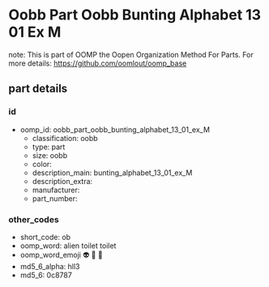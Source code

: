 # Oobb Part Oobb Bunting Alphabet 13 01 Ex M  

note: This is part of OOMP the Oopen Organization Method For Parts. For more details: https://github.com/oomlout/oomp_base

##  part details





### id
* oomp_id: oobb_part_oobb_bunting_alphabet_13_01_ex_M
  * classification: oobb
  * type: part
  * size: oobb
  * color: 
  * description_main: bunting_alphabet_13_01_ex_M
  * description_extra: 
  * manufacturer: 
  * part_number: 

### other_codes
* short_code: ob
* oomp_word: alien toilet toilet
* oomp_word_emoji :alien: :toilet: :toilet:
* md5_6_alpha: hll3
* md5_6: 0c8787